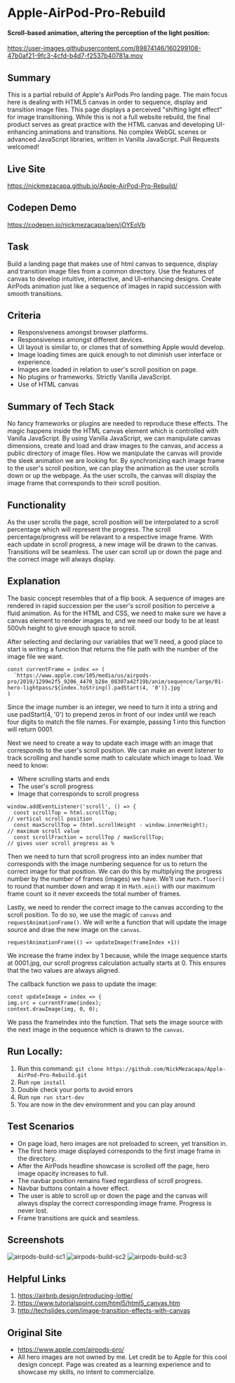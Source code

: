 # Apple-AirPod-Pro-Rebuild
#### Scroll-based animation, altering the perception of the light position:
https://user-images.githubusercontent.com/89874146/160299108-47b0af21-9fc3-4cfd-b4d7-f2537b40781a.mov

## Summary 
This is a partial rebuild of Apple's AirPods Pro landing page. The main focus here is dealing with HTML5 canvas in order to sequence, display and transition image files. This page displays a perceived "shifting light effect" for image transitioning. While this is not a full website rebuild, the final product serves as great practice with the HTML canvas and developing UI-enhancing animations and transitions. No complex WebGL scenes or advanced JavaScript libraries, written in Vanilla JavaScript. Pull Requests welcomed!

## Live Site
https://nickmezacapa.github.io/Apple-AirPod-Pro-Rebuild/

## Codepen Demo
https://codepen.io/nickmezacapa/pen/jOYEoVb

## Task 
Build a landing page that makes use of html canvas to sequence, display and transition image files from a common directory. Use the features of canvas to develop intuitive, interactive, and UI-enhancing designs. Create AirPods animation just like a sequence of images in rapid succession with smooth transitions.

## Criteria 
- Responsiveness amongst browser platforms.
- Responsiveness amongst different devices.
- UI layout is similar to, or clones that of something Apple would develop.
- Image loading times are quick enough to not diminish user interface or experience.
- Images are loaded in relation to user's scroll position on page.  
- No plugins or frameworks. Strictly Vanilla JavaScript.
- Use of HTML canvas

## Summary of Tech Stack
No fancy frameworks or plugins are needed to reproduce these effects. The magic happens inside the HTML canvas element which is controlled with Vanilla JavaScript. By using Vanilla JavaScript, we can manipulate canvas dimensions, create and load and draw images to the canvas, and access a public directory of image files. How we manipulate the canvas will provide the sleek animation we are looking for. By synchronizing each image frame to the user's scroll position, we can play the animation as the user scrolls down or up the webpage. As the user scrolls, the canvas will display the image frame that corresponds to their scroll position.

## Functionality 
As the user scrolls the page, scroll position will be interpolated to a scroll percentage which will represent the progress. The scroll percentage/progress will be relavant to a respective image frame. With each update in scroll progress, a new image will be drawn to the canvas. Transitions will be seamless. The user can scroll up or down the page and the correct image will always display.

## Explanation
The basic concept resembles that of a flip book. A sequence of images are rendered in rapid succession per the user's scroll position to perceive a fluid animation. As for the HTML and CSS, we need to make sure we have a canvas element to render images to, and we need our body to be at least 500vh height to give enough space to scroll. 

After selecting and declaring our variables that we'll need, a good place to start is writing a function that returns the file path with the number of the image file we want.
```
const currentFrame = index => (
  `https://www.apple.com/105/media/us/airpods-pro/2019/1299e2f5_9206_4470_b28e_08307a42f19b/anim/sequence/large/01-hero-lightpass/${index.toString().padStart(4, '0')}.jpg`
)
```
Since the image number is an integer, we need to turn it into a string and use padStart(4, '0') to prepend zeros in front of our index until we reach four digits to match the file names. For example, passing 1 into this function will return 0001.

Next we need to create a way to update each image with an image that corresponds to the user's scroll position. 
We can make an event listener to track scrolling and handle some math to calculate which image to load.
We need to know:
- Where scrolling starts and ends
- The user's scroll progress
- Image that corresponds to scroll progress
```
window.addEventListener('scroll', () => {  
  const scrollTop = html.scrollTop;                                           // vertical scroll position
  const maxScrollTop = (html.scrollHeight - window.innerHeight);             // maximum scroll value
  const scrollFraction = scrollTop / maxScrollTop;                          // gives user scroll progress as %
```
Then we need to turn that scroll progress into an index number that corresponds with the image numbering sequence for us to return the correct image for that position. We can do this by multiplying the progress number by the number of frames (images) we have. We’ll use `Math.floor()` to round that number down and wrap it in `Math.min()` with our maximum frame count so it never exceeds the total number of frames.

Lastly, we need to render the correct image to the canvas according to the scroll position. To do so, we use the magic of `canvas` and `requestAnimationFrame()`. We will write a function that will update the image source and drae the new image on the `canvas`.
```
requestAnimationFrame(() => updateImage(frameIndex +1))
```
We increase the frame index by 1 because, while the image sequence starts at 0001.jpg, our scroll progress calculation actually starts at 0. This ensures that the two values are always aligned.

The callback function we pass to update the image:
```
const updateImage = index => {
img.src = currentFrame(index);
context.drawImage(img, 0, 0);
```
We pass the frameIndex into the function. That sets the image source with the next image in the sequence which is drawn to the `canvas`.

## Run Locally:
1. Run this command: `git clone https://github.com/NickMezacapa/Apple-AirPod-Pro-Rebuild.git`
2. Run `npm install`
3. Double check your ports to avoid errors
4. Run `npm run start-dev`
5. You are now in the dev environment and you can play around

## Test Scenarios
- On page load, hero images are not preloaded to screen, yet transition in.
- The first hero image displayed corresponds to the first image frame in the directory.
- After the AirPods headline showcase is scrolled off the page, hero image opacity increases to full.
- The navbar position remains fixed regardless of scroll progress.
- Navbar buttons contain a hover effect.
- The user is able to scroll up or down the page and the canvas will always display the correct corresponding image frame. Progress is never lost.
- Frame transitions are quick and seamless.

## Screenshots
![airpods-build-sc1](https://user-images.githubusercontent.com/89874146/158286810-0a7088af-4f3d-480b-a3cf-4a29831cf9f1.png)
![airpods-build-sc2](https://user-images.githubusercontent.com/89874146/158286817-a9afd9bc-99e8-4346-9ba3-8c0ea7bdb7e0.png)
![airpods-build-sc3](https://user-images.githubusercontent.com/89874146/158286823-7ecd165f-fc2d-4a4d-bab6-0a0d762d2db7.png)

## Helpful Links
1. https://airbnb.design/introducing-lottie/
2. https://www.tutorialspoint.com/html5/html5_canvas.htm
3. http://techslides.com/image-transition-effects-with-canvas

## Original Site
- https://www.apple.com/airpods-pro/
- All hero images are not owned by me. Let credit be to Apple for this cool design concept. Page was created as a learning experience and to showcase my skills, no intent to commercialize. 
